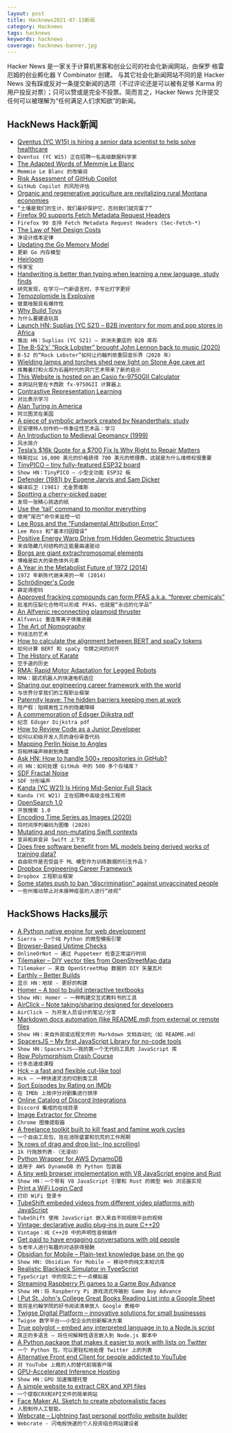 ```yaml
---
layout: post
title: Hacknews2021-07-13新闻
category: Hacknews
tags: hacknews
keywords: hacknews
coverage: hacknews-banner.jpg
---
```


Hacker News 是一家关于计算机黑客和创业公司的社会化新闻网站，由保罗·格雷厄姆的创业孵化器 Y Combinator 创建。
与其它社会化新闻网站不同的是 Hacker News 没有踩或反对一条提交新闻的选项（不过评论还是可以被有足够 Karma 的用户投反对票）；只可以赞或是完全不投票。简而言之，Hacker News 允许提交任何可以被理解为“任何满足人们求知欲”的新闻。

## HackNews Hack新闻


- [Qventus (YC W15) is hiring a senior data scientist to help solve healthcare](https://jobs.lever.co/qventus/2f0ee88c-89aa-4374-b724-87bffd5a2086)
- `Qventus (YC W15) 正在招聘一名高级数据科学家`
- [The Adapted Words of Memmie Le Blanc](https://www.laphamsquarterly.org/roundtable/adapted-words-memmie-le-blanc)
- `Memmie Le Blanc 的改编词`
- [Risk Assessment of GitHub Copilot](https://gist.github.com/0xabad1dea/be18e11beb2e12433d93475d72016902)
- `GitHub Copilot 的风险评估`
- [Organic and regenerative agriculture are revitalizing rural Montana economies](https://montanafreepress.org/2021/07/06/regenerative-agriculture-evitalizing-rural-montana-economies/)
- `“土壤是我们的生计，我们最好保护它，否则我们就完蛋了”`
- [Firefox 90 supports Fetch Metadata Request Headers](https://blog.mozilla.org/security/2021/07/12/firefox-90-supports-fetch-metadata-request-headers/)
- `Firefox 90 支持 Fetch Metadata Request Headers (Sec-Fetch-*)`
- [The Law of Net Design Costs](https://software.rajivprab.com/2021/07/11/the-law-of-net-design-costs/)
- `净设计成本定律`
- [Updating the Go Memory Model](https://research.swtch.com/gomm)
- `更新 Go 内存模型`
- [Heirloom](https://silashouseblog.blogspot.com/2021/06/heirloom.html)
- `传家宝`
- [Handwriting is better than typing when learning a new language, study finds](https://www.sciencealert.com/handwriting-is-better-than-typing-when-learning-to-read-study-finds)
- `研究发现，在学习一门新语言时，手写比打字更好`
- [Temozolomide Is Explosive](https://blogs.sciencemag.org/pipeline/archives/2021/07/12/temozolimide-is-explosive)
- `替莫唑胺具有爆炸性`
- [Why Build Toys](https://blog.aaronkharris.com/why-build-toys)
- `为什么要建造玩具`
- [Launch HN: Suplias (YC S21) – B2B inventory for mom and pop stores in Africa](item?id=27812565)
- `推出 HN：Suplias (YC S21) – 非洲夫妻店的 B2B 库存`
- [The B-52’s’ “Rock Lobster” brought John Lennon back to music (2020)](https://ultimateclassicrock.com/john-lennon-rock-lobster-b-52s/)
- `B-52 的“Rock Lobster”如何让约翰列侬重回音乐界（2020 年）`
- [Wielding lamps and torches shed new light on Stone Age cave art](https://www.sciencenews.org/article/stone-age-cave-art-lighting-torch-lamp)
- `挥舞着灯和火炬为石器时代的洞穴艺术带来了新的启示`
- [This Website is hosted on an Casio fx-9750GII Calculator](http://fxip.as203478.net/)
- `本网站托管在卡西欧 fx-9750GII 计算器上`
- [Contrastive Representation Learning](https://lilianweng.github.io/lil-log/2021/05/31/contrastive-representation-learning.html)
- `对比表示学习`
- [Alan Turing in America](https://www.privatdozent.co/p/alan-turing-in-america-221)
- `阿兰图灵在美国`
- [A piece of symbolic artwork created by Neanderthals: study](https://www.livescience.com/neanderthal-symbolic-carving-germany.html)
- `尼安德特人创作的一件象征性艺术品：学习`
- [An Introduction to Medieval Geomancy (1999)](http://www.princeton.edu/~ezb/geomancy/geohome.html)
- `风水简介`
- [Tesla’s $16k Quote for a $700 Fix Is Why Right to Repair Matters](https://www.thedrive.com/news/41493/teslas-16000-quote-for-a-700-fix-is-why-right-to-repair-matters)
- `特斯拉以 16,000 美元的价格获得 700 美元的修理费，这就是为什么维修权很重要`
- [TinyPICO – tiny fully-featured ESP32 board](https://www.tinypico.com/)
- `Show HN：TinyPICO – 小型全功能 ESP32 板`
- [Defender (1981) by Eugene Jarvis and Sam Dicker](https://github.com/mwenge/defender)
- `编译后卫 (1981) 尤金贾维斯`
- [Spotting a cherry-picked paper](https://www.notion.so/Spotting-a-cherry-picked-paper-19a91d062ef8481b964895a7a43c8429)
- `发现一张精心挑选的纸`
- [Use the 'tail' command to monitor everything](https://blog.robertelder.org/intro-to-tail-command/)
- `使用“尾巴”命令来监控一切`
- [Lee Ross and the “Fundamental Attribution Error”](https://nonzero.substack.com/p/ode-to-a-world-saving-idea-f4b)
- `Lee Ross 和“基本归因错误”`
- [Positive Energy Warp Drive from Hidden Geometric Structures](https://arxiv.org/abs/2104.06488)
- `来自隐藏几何结构的正能量曲速驱动`
- [Borgs are giant extrachromosomal elements](https://www.biorxiv.org/content/10.1101/2021.07.10.451761v1?rss=1)
- `博格是巨大的染色体外元素`
- [A Year in the Metabolist Future of 1972 (2014)](https://failedarchitecture.com/2014/06/a-year-in-the-metabolist-future-of-1972/)
- `1972 年新陈代谢未来的一年 (2014)`
- [Schrödinger's Code](https://queue.acm.org/detail.cfm?id=3468263)
- `薛定谔密码`
- [Approved fracking compounds can form PFAS a.k.a. “forever chemicals”](https://www.nytimes.com/2021/07/12/climate/epa-pfas-fracking-forever-chemicals.html)
- `批准的压裂化合物可以形成 PFAS，也就是“永远的化学品”`
- [An Alfvenic reconnecting plasmoid thruster](https://www.cambridge.org/core/journals/journal-of-plasma-physics/article/an-alfvenic-reconnecting-plasmoid-thruster/F296E45CC504E8FF2586EA79117E2514)
- `Alfvenic 重连等离子体推进器`
- [The Art of Nomography](https://kartsci.org/kocomu/computer-history/the-art-of-nomography/)
- `列线法的艺术`
- [How to calculate the alignment between BERT and spaCy tokens](https://gist.github.com/tamuhey/af6cbb44a703423556c32798e1e1b704)
- `如何计算 BERT 和 spaCy 令牌之间的对齐`
- [The History of Karate](https://www.smithsonianmag.com/arts-culture/centuries-old-sport-karate-history-olympics-180977941/)
- `空手道的历史`
- [RMA: Rapid Motor Adaptation for Legged Robots](https://ashish-kmr.github.io/rma-legged-robots/)
- `RMA：腿式机器人的快速电机适应`
- [Sharing our engineering career framework with the world](https://dropbox.tech/infrastructure/sharing-our-engineering-career-framework-with-the-world)
- `与世界分享我们的工程职业框架`
- [Paternity leave: The hidden barriers keeping men at work](https://www.bbc.com/worklife/article/20210712-paternity-leave-the-hidden-barriers-keeping-men-at-work)
- `陪产假：阻碍男性工作的隐藏障碍`
- [A commemoration of Edsger Dijkstra pdf](https://www.cs.utexas.edu/users/EWD/commemoration/EWD-commemoration-2021.pdf)
- `纪念 Edsger Dijkstra pdf`
- [How to Review Code as a Junior Developer](https://medium.com/pinterest-engineering/how-to-review-code-as-a-junior-developer-10ffb7846958)
- `如何以初级开发人员的身份审查代码`
- [Mapping Perlin Noise to Angles](https://www.bit-101.com/blog/2021/07/mapping-perlin-noise-to-angles/)
- `将柏林噪声映射到角度`
- [Ask HN: How to handle 500+ repositories in GitHub?](item?id=27809110)
- `问 HN：如何处理 GitHub 中的 500 多个存储库？`
- [SDF Fractal Noise](http://iquilezles.org/www/articles/fbmsdf/fbmsdf.htm)
- `SDF 分形噪声`
- [Kanda (YC W21) Is Hiring Mid-Senior Full Stack](https://www.ycombinator.com/companies/kanda/jobs/CsUJY4L-full-stack-engineer-with-bias-towards-front-end-work)
- `Kanda (YC W21) 正在招聘中高级全栈工程师`
- [OpenSearch 1.0](https://opensearch.org/blog/updates/2021/07/opensearch-general-availability-announcement/)
- `开放搜索 1.0`
- [Encoding Time Series as Images (2020)](https://medium.com/analytics-vidhya/encoding-time-series-as-images-b043becbdbf3)
- `将时间序列编码为图像 (2020)`
- [Mutating and non-mutating Swift contexts](https://www.swiftbysundell.com/articles/mutating-and-nonmutating-swift-contexts/)
- `变异和非变异 Swift 上下文`
- [Does free software benefit from ML models being derived works of training data?](https://mjg59.dreamwidth.org/57615.html)
- `自由软件是否受益于 ML 模型作为训练数据的衍生作品？`
- [Dropbox Engineering Career Framework](https://dropbox.github.io/dbx-career-framework/)
- `Dropbox 工程职业框架`
- [Some states push to ban “discrimination” against unvaccinated people](https://www.axios.com/republicans-coronavirus-vaccines-discrimination-law-states-533503fb-fa83-43d0-bd51-2d614483d241.html)
- `一些州推动禁止对未接种疫苗的人进行“歧视”`


## HackShows Hacks展示

- [ A Python native engine for web development](https://github.com/BrainStormYourWayIn/sierra)
- `Sierra – 一个纯 Python 的微型模板引擎`
- [ Browser-Based Uptime Checks](https://onlineornot.com/browser-checks)
- `OnlineOrNot – 通过 Puppeteer 检查正常运行时间`
- [ Tilemaker – DIY vector tiles from OpenStreetMap data](https://tilemaker.org)
- `Tilemaker – 来自 OpenStreetMap 数据的 DIY 矢量瓦片`
- [ Earthly – Better Builds](https://earthly.dev/)
- `显示 HN：地球 - 更好的构建`
- [ Homer – A tool to build interactive textbooks](https://usehomer.app)
- `Show HN: Homer – 一种构建交互式教科书的工具`
- [ AirClick – Note taking/sharing designed for developers](https://airclick.io)
- `AirClick – 为开发人员设计的笔记/分享`
- [ Markdown docs automation (like README.md) from external or remote files](https://github.com/dineshsonachalam/markdown-autodocs)
- `Show HN：来自外部或远程文件的 Markdown 文档自动化（如 README.md）`
- [ SpacersJS – My first JavaScript Library for no-code tools](https://github.com/actuallyakash/spacers)
- `Show HN：SpacersJS——我的第一个无代码工具的 JavaScript 库`
- [ Row Polymorphism Crash Course](https://ahnfelt.medium.com/row-polymorphism-crash-course-587f1e7b7c47)
- `行多态速成课程`
- [ Hck – a fast and flexible cut-like tool](https://github.com/sstadick/hck)
- `Hck – 一种快速灵活的切割类工具`
- [ Sort Episodes by Rating on IMDb](https://github.com/JesseDrain/IMDb-Sort-Episodes-By-Rating)
- `在 IMDb 上按评分对剧集进行排序`
- [ Online Catalog of Discord Integrations](https://to-discord.com)
- `Discord 集成的在线目录`
- [ Image Extractor for Chrome](https://chrome.google.com/webstore/detail/image-extractor/ppbbnicomlpilfkohhknjdkndelfncjl)
- `Chrome 图像提取器`
- [ A freelance toolkit built to kill feast and famine work cycles](https://fuelance.xyz/)
- `一个自由工具包，旨在消除盛宴和饥荒的工作周期`
- [ 1k rows of drag and drop list- (no scrolling)](https://www.dflex.dev/demo/lists/extended/)
- `1k 行拖放列表-（无滚动）`
- [ Python Wrapper for AWS DynamoDB](https://github.com/dineshsonachalam/lucid-dynamodb)
- `适用于 AWS DynamoDB 的 Python 包装器`
- [ A tiny web browser implementation with V8 JavaScript engine and Rust](https://github.com/lmt-swallow/puppy-browser/)
- `Show HN：一个带有 V8 JavaScript 引擎和 Rust 的微型 Web 浏览器实现`
- [ Print a WiFi Login Card](https://wificard.io/)
- `打印 WiFi 登录卡`
- [ TubeShift embeded videos from different video platforms with JavaScript](https://github.com/altfinder/tubeshift-extension/blob/current/js/tubeshift-api-experiment.js)
- `TubeShift 使用 JavaScript 嵌入来自不同视频平台的视频`
- [ Vintage: declarative audio plug-ins in pure C++20](https://github.com/jcelerier/vintage)
- `Vintage：纯 C++20 中的声明性音频插件`
- [ Get paid to have engaging conversations with old people](https://silverdial.org)
- `与老年人进行有趣的对话获得报酬`
- [ Obsidian for Mobile – Plain-text knowledge base on the go](https://obsidian.md/mobile)
- `Show HN: Obsidian for Mobile – 移动中的纯文本知识库`
- [ Realistic Blackjack Simulator in TypeScript](https://github.com/mhluska/blackjack-simulator)
- `TypeScript 中的现实二十一点模拟器`
- [ Streaming Raspberry Pi games to a Game Boy Advance](https://github.com/rodri042/gba-remote-play)
- `Show HN：将 Raspberry Pi 游戏流式传输到 Game Boy Advance`
- [ I Put St. John's College Great Books Reading List into a Google Sheet](https://docs.google.com/spreadsheets/d/1L5PdZduQaFVQi_uY3x2lwbTyfmJwWeuO7Gf_zANGSG0/edit#gid=0)
- `我将圣约翰学院的好书阅读清单放入 Google 表格中`
- [ Twigse Digital Platform – innovative solutions for small businesses](https://twigse.com)
- `Twigse 数字平台——小型企业的创新解决方案`
- [ True polyglot – embed any interpreted language in to a Node.js script](https://www.npmjs.com/package/polyglot-tag)
- `真正的多语言 – 将任何解释性语言嵌入到 Node.js 脚本中`
- [ A Python package that makes it easier to work with lists on Twitter](https://github.com/shijithpk/twitter_list_mgmt)
- `一个 Python 包，可以更轻松地处理 Twitter 上的列表`
- [ Alternative Front end Client for people addicted to YouTube](https://github.com/Nassim-Saboundji/FollowOnly-for-YouTube)
- `对 YouTube 上瘾的人的替代前端客户端`
- [ GPU-Accelerated Inference Hosting](https://inferrd.com/?gpu)
- `Show HN：GPU 加速推理托管`
- [ A simple website to extract CRX and XPI files](https://www.crxextract.com/)
- `一个提取CRX和XPI文件的简单网站`
- [ Face Maker AI. Sketch to create photorealistic faces](https://massless.io/tool/face-maker-ai/)
- `人脸制作人工智能。`
- [ Webcrate – Lightning fast personal portfolio website builder](https://webcrate.co)
- `Webcrate - 闪电般快速的个人投资组合网站建设者`

